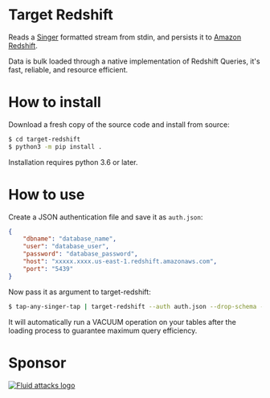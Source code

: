 # Target Redshift

Reads a [Singer](https://www.singer.io/) formatted stream from stdin,
and persists it to [Amazon Redshift](https://aws.amazon.com/redshift/).

Data is bulk loaded through a native implementation of Redshift Queries, it's fast, reliable, and resource efficient.

# How to install
Download a fresh copy of the source code and install from source:

```bash
$ cd target-redshift
$ python3 -m pip install .
```

Installation requires python 3.6 or later.

# How to use
Create a JSON authentication file and save it as `auth.json`:

```json
{
    "dbname": "database_name",
    "user": "database_user",
    "password": "database_password",
    "host": "xxxxx.xxxx.us-east-1.redshift.amazonaws.com",
    "port": "5439"
}
```

Now pass it as argument to target-redshift:

```bash
$ tap-any-singer-tap | target-redshift --auth auth.json --drop-schema --schema-name "schema_name"
```

It will automatically run a VACUUM operation on your tables after the loading process to guarantee maximum query efficiency.

# Sponsor

[![Fluid attacks logo][logo]](https://fluidattacks.com/)

[logo]: https://fluidattacks.com/web/theme/images/logo.png
